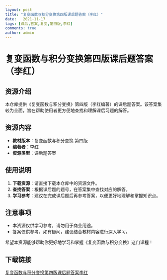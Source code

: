 ```yaml
---
layout: post
title: "复变函数与积分变换第四版课后题答案（李红）"
date:   2021-11-17
tags: [课后,答案,复变,第四版,李红]
comments: true
author: admin
---
```

# 复变函数与积分变换第四版课后题答案（李红）

## 资源介绍

本仓库提供《复变函数与积分变换》第四版（李红编著）的课后题答案。该答案集较为全面，旨在帮助使用者更方便地查找和理解课后习题的解答。

## 资源内容

- **教材版本**：复变函数与积分变换 第四版
- **编著者**：李红
- **资源类型**：课后题答案

## 使用说明

1. **下载资源**：请直接下载本仓库中的资源文件。
2. **查找答案**：根据课后题的题号，在答案集中查找对应的解答。
3. **学习参考**：建议在完成课后题后再参考答案，以便更好地理解和掌握知识点。

## 注意事项

- 本资源仅供学习参考，请勿用于商业用途。
- 答案仅供参考，如有疑问，建议结合教材内容进行深入学习。

希望本资源能够帮助你更好地学习和掌握《复变函数与积分变换》这门课程！

## 下载链接

[复变函数与积分变换第四版课后题答案李红](https://pan.quark.cn/s/2066ae7c6551)